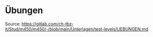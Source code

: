 # Übungen
Source: https://gitlab.com/ch-tbz-it/Stud/m450/m450/-/blob/main/Unterlagen/test-levels/UEBUNGEN.md
